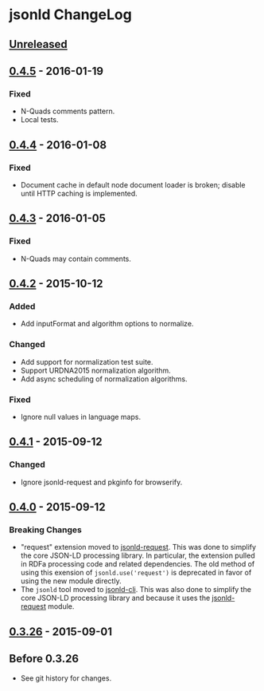 # jsonld ChangeLog

## [Unreleased]

## [0.4.5] - 2016-01-19

### Fixed
- N-Quads comments pattern.
- Local tests.

## [0.4.4] - 2016-01-08

### Fixed
- Document cache in default node document loader is broken; disable
  until HTTP caching is implemented.

## [0.4.3] - 2016-01-05

### Fixed
- N-Quads may contain comments.

## [0.4.2] - 2015-10-12

### Added
- Add inputFormat and algorithm options to normalize.

### Changed
- Add support for normalization test suite.
- Support URDNA2015 normalization algorithm.
- Add async scheduling of normalization algorithms.

### Fixed
- Ignore null values in language maps.

## [0.4.1] - 2015-09-12

### Changed
- Ignore jsonld-request and pkginfo for browserify.

## [0.4.0] - 2015-09-12

### Breaking Changes
- "request" extension moved to [jsonld-request][]. This was done to simplify
  the core JSON-LD processing library. In particular, the extension pulled in
  RDFa processing code and related dependencies. The old method of using this
  exension of `jsonld.use('request')` is deprecated in favor of using the new
  module directly.
- The `jsonld` tool moved to [jsonld-cli][]. This was also done to simplify the
  core JSON-LD processing library and because it uses the [jsonld-request][]
  module.

## [0.3.26] - 2015-09-01

## Before 0.3.26

- See git history for changes.

[jsonld-cli]: https://github.com/digitalbazaar/jsonld-cli
[jsonld-request]: https://github.com/digitalbazaar/jsonld-request

[Unreleased]: https://github.com/digitalbazaar/jsonld/compare/0.4.5...HEAD
[0.4.5]: https://github.com/digitalbazaar/jsonld/compare/0.4.4...0.4.5
[0.4.4]: https://github.com/digitalbazaar/jsonld/compare/0.4.3...0.4.4
[0.4.3]: https://github.com/digitalbazaar/jsonld/compare/0.4.2...0.4.3
[0.4.2]: https://github.com/digitalbazaar/jsonld/compare/0.4.1...0.4.2
[0.4.1]: https://github.com/digitalbazaar/jsonld/compare/0.4.0...0.4.1
[0.4.0]: https://github.com/digitalbazaar/jsonld/compare/0.3.26...0.4.0
[0.3.26]: https://github.com/digitalbazaar/jsonld/compare/0.3.25...0.3.26
